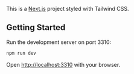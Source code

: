 This is a [Next.js](https://nextjs.org/) project styled with Tailwind CSS.


## Getting Started

Run the development server on port 3310:

```bash
npm run dev
```

Open [http://localhost:3310](http://localhost:3310) with your browser.
